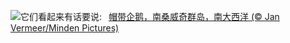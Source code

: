 ![](https://www.bing.com/th?id=OHR.FestivusPenguins_ZH-CN5191348531_UHD.jpg&w=1000)它们看起来有话要说:&nbsp;&ensp;[帽带企鹅，南桑威奇群岛，南大西洋 (© Jan Vermeer/Minden Pictures)](https://www.bing.com/th?id=OHR.FestivusPenguins_ZH-CN5191348531_UHD.jpg)
<br><br/>
